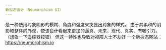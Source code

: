 ```yaml
---
新拟态设计（Neumorphism UI）
---
```

是一种使用对象阴影的模糊、角度和强度来突显出对象的样式。
由于其柔和的阴影和整体的外观，使该设计看起来更加的逼真、未来、现代、真实、有吸引力。
（想象一下遥控器按钮）
但这一特性也导致对视障人士不友好
一个新拟态网站：https://neumorphism.io
